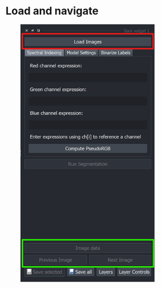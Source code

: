 # Load and navigate

<figure><img src="../../.gitbook/assets/image (15).png" alt="" width="361"><figcaption></figcaption></figure>

